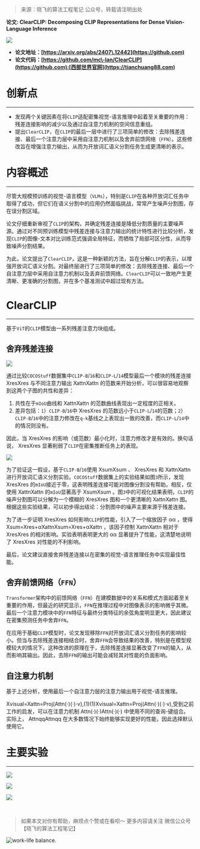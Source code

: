

> 来源：晓飞的算法工程笔记 公众号，转载请注明出处


**论文: ClearCLIP: Decomposing CLIP Representations for Dense Vision\-Language Inference**


![](https://developer.qcloudimg.com/http-save/6496381/12565d26a827b9901251f8600a1c6385.png)


* **论文地址：[https://arxiv.org/abs/2407\.12442](https://github.com)**
* **论文代码：[https://github.com/mc\-lan/ClearCLIP](https://github.com):[西部世界官网](https://tianchuang88.com)**


# 创新点




---


* 发现两个关键因素在将`CLIP`适配密集视觉\-语言推理中起着至关重要的作用：残差连接影响的减少以及通过自注意力机制的空间信息重组。
* 提出`ClearCLIP`，在`CLIP`的最后一层中进行了三项简单的修改：去除残差连接、最后一个注意力层中采用自注意力机制以及舍弃前馈网络（`FFN`）。这些修改旨在增强注意力输出，从而为开放词汇语义分割任务生成更清晰的表示。


# 内容概述




---


尽管大规模预训练的视觉\-语言模型（`VLMs`），特别是`CLIP`在各种开放词汇任务中取得了成功，但它们在语义分割中的应用仍然面临挑战，常常产生噪声分割图，存在误分割区域。


论文仔细重新审视了`CLIP`的架构，并确定残差连接是降低分割质量的主要噪声源。通过对不同预训练模型中残差连接与注意力输出的统计特性进行比较分析，发现`CLIP`的图像\-文本对比训练范式强调全局特征，而牺牲了局部可区分性，从而导致噪声分割结果。


为此，论文提出了`ClearCLIP`，这是一种新颖的方法，旨在分解`CLIP`的表示，以增强开放词汇语义分割。对最终层进行了三项简单的修改：去除残差连接、最后一个自注意力层中采用自注意力机制以及丢弃前馈网络。`ClearCLIP`可以一致地产生更清晰、更准确的分割图，并在多个基准测试中超过现有方法。


# ClearCLIP




---


基于`ViT`的`CLIP`模型由一系列残差注意力块组成。


## 舍弃残差连接


![](https://developer.qcloudimg.com/http-save/6496381/8d745cad026f044f6989f07153da4501.png)


通过比较`COCOStuff`数据集中`CLIP-B`/`16`和`CLIP-L`/`14`模型最后一个模块的残差连接 XresXres 与不同注意力输出 XattnXattn 的范数来开始分析，可以很容易地观察到这两个子图的共性和差异：


1. 共性在于`mIoU`曲线和 XattnXattn 的范数曲线表现出一定程度的正相关。
2. 差异包括：`1`）`CLIP-B`/`16`中 XresXres 的范数远小于`CLIP-L`/`14`的范数；`2`）`CLIP-B`/`16`中的注意力修改在`q-k`基线之上表现出一致的改善，而`CLIP-L`/`14`中的情况则没有。


因此，当 XresXres 的影响（或范数）最小化时，注意力修改才是有效的。换句话说， XresXres 显著削弱了`CLIP`在密集推断任务上的表现。


![](https://developer.qcloudimg.com/http-save/6496381/803ead2be22bf01c58bab19bf864658c.png)


为了验证这一假设，基于`CLIP-B`/`16`使用 XsumXsum 、 XresXres 和 XattnXattn 进行开放词汇语义分割实验。`COCOStuff`数据集上的实验结果如图`3`所示，发现 XresXres 的`mIoU`接近于零，这表明残差连接可能对图像分割没有帮助。相反，仅使用 XattnXattn 的`mIoU`显著高于 XsumXsum 。图`3`中的可视化结果表明，`CLIP`的噪声分割图可以分解为一个模糊的 XresXres 图和一个更清晰的 XattnXattn 图。根据这些实验结果，可以初步得出结论：分割图中的噪声主要来源于残差连接。


为了进一步证明 XresXres 如何影响`CLIP`的性能，引入了一个缩放因子 αα ，使得 Xsum\=Xres\+αXattnXsum\=Xres\+αXattn ，该因子控制 XattnXattn 相对于 XresXres 的相对影响。实验表明表明更大的 αα 显著提升了性能，这清楚地说明了 XresXres 对性能的不利影响。


最后，论文建议直接舍弃残差连接以在密集的视觉\-语言推理任务中实现最佳性能。


## 舍弃前馈网络（`FFN`）


`Transformer`架构中的前馈网络（`FFN`）在建模数据中的关系和模式方面起着至关重要的作用，但最近的研究显示，`FFN`在推理过程中对图像表示的影响微乎其微。最后一个注意力模块中的`FFN`特征与最终分类特征的余弦角度明显更大，因此建议在密集预测任务中舍弃`FFN`。


在应用于基础`CLIP`模型时，论文发现移除`FFN`对开放词汇语义分割任务的影响较小。但当与去除残差连接相结合时，舍弃`FFN`会导致结果的改善，特别是在模型规模较大的情况下。这种改进的原理在于，去除残差连接显著改变了`FFN`的输入，从而影响其输出。因此，去除`FFN`的输出可能会减轻其对性能的负面影响。


## 自注意力机制


基于上述分析，使用最后一个自注意力层的注意力输出用于视觉\-语言推理。


Xvisual\=Xattn\=Proj(Attn(⋅)(⋅)⋅v),(1\)(1\)Xvisual\=Xattn\=Proj(Attn(⋅)(⋅)⋅v),受到之前工作的启发，可以在注意力机制 Attn(⋅)(⋅)Attn(⋅)(⋅) 中使用不同的查询\-键组合。实际上， AttnqqAttnqq 在大多数情况下始终能够实现更好的性能，因此选择默认使用它。


# 主要实验




---


![](https://developer.qcloudimg.com/http-save/6496381/79dea488fb2f4807c9b05a860cd844be.png)


![](https://developer.qcloudimg.com/http-save/6496381/342d9a51bfe86e7275da25ce9d792620.png)


![](https://developer.qcloudimg.com/http-save/6496381/346eae6d84ea70317882223b32cefc35.png)


 
 
 



> 如果本文对你有帮助，麻烦点个赞或在看呗～
> 更多内容请关注 微信公众号【晓飞的算法工程笔记】


![work-life balance.](https://upload-images.jianshu.io/upload_images/20428708-7156c0e4a2f49bd6.png?imageMogr2/auto-orient/strip%7CimageView2/2/w/1240)
